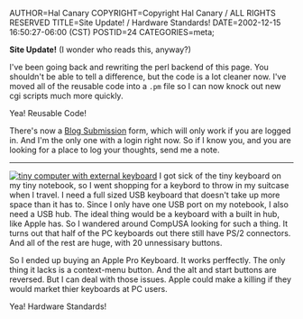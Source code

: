 AUTHOR=Hal Canary
COPYRIGHT=Copyright Hal Canary / ALL RIGHTS RESERVED
TITLE=Site Update! / Hardware Standards!
DATE=2002-12-15 16:50:27-06:00 (CST)
POSTID=24
CATEGORIES=meta;

**Site Update!** (I wonder who reads this, anyway?)

I've been going back and rewriting the perl backend of this page. You shouldn't be able to tell a difference, but the code is a lot cleaner now. I've moved all of the reusable code into a `.pm` file so I can now knock out new cgi scripts much more quickly.

Yea! Reusable Code!

There's now a [Blog Submission](https://web.archive.org/web/20041021021448/http://halcanary.org/blogsubmit.cgi) form, which will only work if you are logged in. And I'm the only one with a login right now. So if I know you, and you are looking for a place to log your thoughts, send me a note.

* * *

[![tiny computer with external keyboard](https://halcanary.org/photos/thumb/2002-12-15-vaio-w-kbd.jpg)](https://halcanary.org/photos/2002-12-15-vaio-w-kbd.jpg) I got sick of the tiny keyboard on my tiny notebook, so I went shopping for a keybord to throw in my suitcase when I travel. I need a full sized USB keyboard that doesn't take up more space than it has to. Since I only have one USB port on my notebook, I also need a USB hub. The ideal thing would be a keyboard with a built in hub, like Apple has. So I wandered around CompUSA looking for such a thing. It turns out that half of the PC keyboards out there still have PS/2 connectors. And all of the rest are huge, with 20 unnessisary buttons.

So I ended up buying an Apple Pro Keyboard. It works perffectly. The only thing it lacks is a context-menu button. And the alt and start buttons are reversed. But I can deal with those issues. Apple could make a killing if they would market thier keyboards at PC users.

Yea! Hardware Standards!
